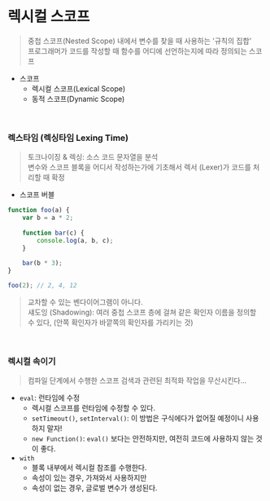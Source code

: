 # 렉시컬 스코프
> 중첩 스코프(Nested Scope) 내에서 변수를 찾을 때 사용하는 '규칙의 집합'<br>
> 프로그래머가 코드를 작성할 때 함수를 어디에 선언하는지에 따라 정의되는 스코프<br>
- 스코프
  - 렉시컬 스코프(Lexical Scope)
  - 동적 스코프(Dynamic Scope)
  
<br>

### 렉스타임 (렉싱타임 Lexing Time)
> 토크나이징 & 렉싱: 소스 코드 문자열을 분석<br>
> 변수와 스코프 블록을 어디서 작성하는가에 기초해서 렉서 (Lexer)가 코드를 처리할 때 확정<br>

- 스코프 버블
```javascript
function foo(a) {
	var b = a * 2;
	
	function bar(c) {
		console.log(a, b, c);
	}
	
	bar(b * 3);
}

foo(2); // 2, 4, 12
```
> 교차할 수 있는 벤다이어그램이 아니다.<br>
> 섀도잉 (Shadowing): 여러 중첩 스코프 층에 걸쳐 같은 확인자 이름을 정의할 수 있다, (안쪽 확인자가 바깥쪽의 확인자를 가리키는 것)<br>

<br>

### 렉시컬 속이기
> 컴파일 단계에서 수행한 스코프 검색과 관련된 최적화 작업을 무산시킨다...
- `eval`: 런타임에 수정
  - 렉시컬 스코프를 런타임에 수정할 수 있다.
  - `setTimeout()`, `setInterval()`: 이 방법은 구식에다가 없어질 예정이니 사용하지 말자!
  - `new Function()`: `eval()` 보다는 안전하지만, 여전히 코드에 사용하지 않는 것이 좋다.
- `with`
  - 블록 내부에서 렉시컬 참조를 수행한다.
  - 속성이 있는 경우, 가져와서 사용하지만
  - 속성이 없는 경우, 글로벌 변수가 생성된다.
  
  
